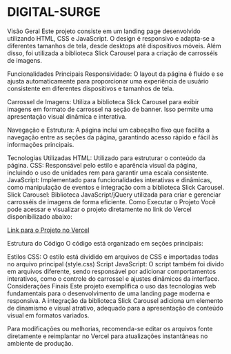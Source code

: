 ﻿# DIGITAL-SURGE
Visão Geral
Este projeto consiste em um landing page desenvolvido utilizando HTML, CSS e JavaScript. O design é responsivo e adapta-se a diferentes tamanhos de tela, desde desktops até dispositivos móveis. Além disso, foi utilizada a biblioteca Slick Carousel para a criação de carrosséis de imagens.

Funcionalidades Principais
Responsividade: O layout da página é fluido e se ajusta automaticamente para proporcionar uma experiência de usuário consistente em diferentes dispositivos e tamanhos de tela.

Carrossel de Imagens: Utiliza a biblioteca Slick Carousel para exibir imagens em formato de carrossel na seção de banner. Isso permite uma apresentação visual dinâmica e interativa.

Navegação e Estrutura: A página inclui um cabeçalho fixo que facilita a navegação entre as seções da página, garantindo acesso rápido e fácil às informações principais.

Tecnologias Utilizadas
HTML: Utilizado para estruturar o conteúdo da página.
CSS: Responsável pelo estilo e aparência visual da página, incluindo o uso de unidades rem para garantir uma escala consistente.
JavaScript: Implementado para funcionalidades interativas e dinâmicas, como manipulação de eventos e integração com a biblioteca Slick Carousel.
Slick Carousel: Biblioteca JavaScript/jQuery utilizada para criar e gerenciar carrosséis de imagens de forma eficiente.
Como Executar o Projeto
Você pode acessar e visualizar o projeto diretamente no link do Vercel disponibilizado abaixo:

[Link para o Projeto no Vercel](https://digital-surge.vercel.app/)

Estrutura do Código
O código está organizado em seções principais:

Estilos CSS: O estilo está dividido em arquivos de CSS e importadas todas no arquivo principal (style.css) 
Script JavaScript: O script também foi divido em arquivos diferente, sendo responsável por adicionar comportamentos interativos, como o controle do carrossel e ajustes dinâmicos da interface.
Considerações Finais
Este projeto exemplifica o uso das tecnologias web fundamentais para o desenvolvimento de uma landing page moderna e responsiva. A integração da biblioteca Slick Carousel adiciona um elemento de dinamismo e visual atrativo, adequado para a apresentação de conteúdo visual em formatos variados.

Para modificações ou melhorias, recomenda-se editar os arquivos fonte diretamente e reimplantar no Vercel para atualizações instantâneas no ambiente de produção.


